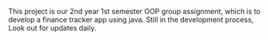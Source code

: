 This project is our 2nd year 1st semester OOP group assignment, which is to develop a finance tracker app using java. Still in the development process, Look out for updates daily.
